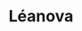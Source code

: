 ---
title: Léanova
member_url: https://www.leanova.fr/
geographies: ["France"]
based: ["France"]
ig: [""] 
services: [""] 
tags: [""]
categories: ["Booksellers / retailers / content portals"]
summary: "a Culture and Education kiosk featuring EPUB 3 publications."
press:
active: true
layout: members
showReadTime: false
showDate: false
permalink: ""
date: 
featureImage: "http://www.leanova.fr/wp-content/uploads/2019/02/new.logo-blanc-1.png"
--- 